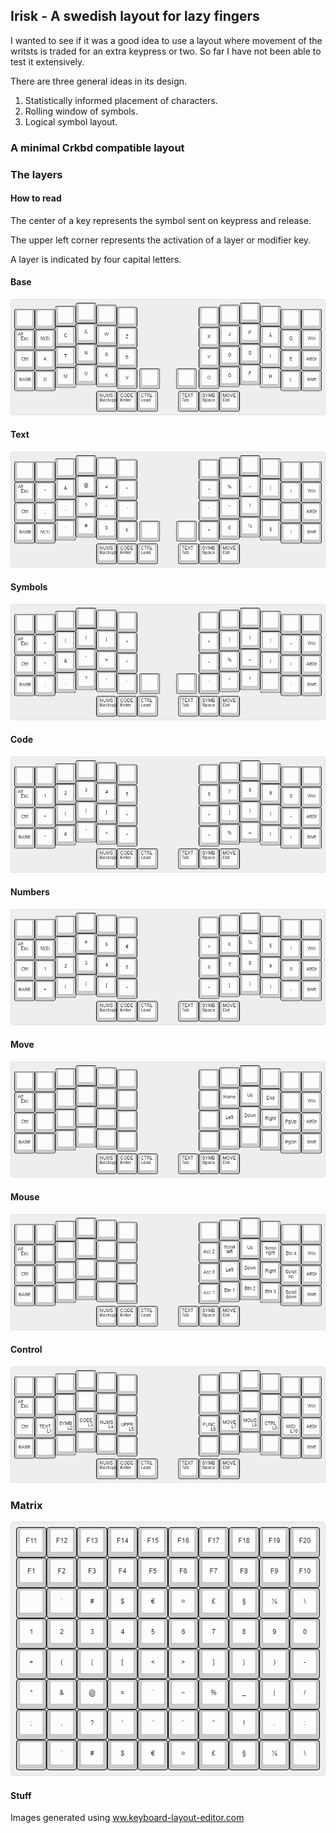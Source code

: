 ## Irisk - A swedish layout for lazy fingers
I wanted to see if it was a good idea to use a layout where movement of the writsts is traded for an extra keypress or two. So far I have not been able to test it extensively.

There are three general ideas in its design.

1) Statistically informed placement of characters.
2) Rolling window of symbols.
3) Logical symbol layout.


### A minimal Crkbd compatible layout


### The layers
#### How to read
The center of a key represents the symbol sent on keypress and release.

The upper left corner represents the activation of a layer or modifier key.

A layer is indicated by four capital letters.

#### Base
![](layers/00_BASE.png)
#### Text
![](layers/01_TEXT.png)
#### Symbols
![](layers/02_SYMB.png)
#### Code
![](layers/03_CODE.png)
#### Numbers
![](layers/04_NUMS.png)
#### Move
![](layers/07_MOVE.png)
#### Mouse
![](layers/08_MOUS.png)
#### Control
![](layers/09_CTRL.png)

### Matrix
![](layers/IRISK_MATRIX.png)

#### Stuff
Images generated using [ww.keyboard-layout-editor.com](http://www.keyboard-layout-editor.com)
